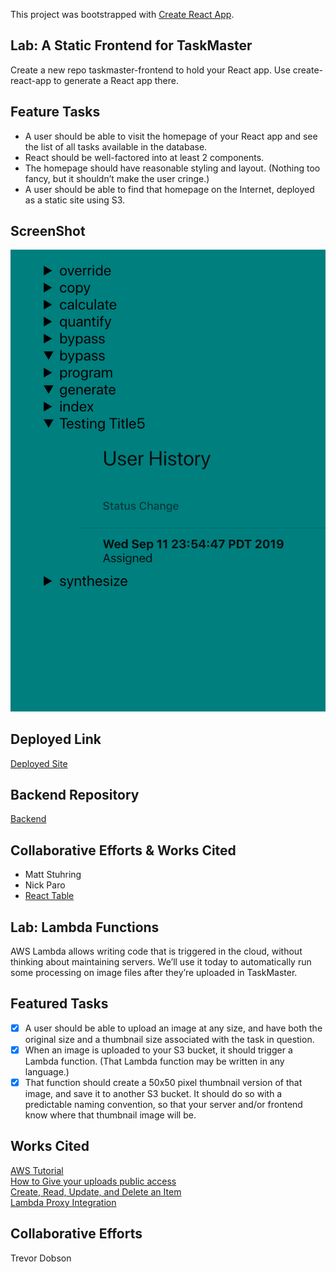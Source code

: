 This project was bootstrapped with [Create React App](https://github.com/facebook/create-react-app).

## Lab: A Static Frontend for TaskMaster

Create a new repo taskmaster-frontend to hold your React app. Use create-react-app to generate a React app there.

## Feature Tasks

- A user should be able to visit the homepage of your React app and see the list of all tasks available in the database.
- React should be well-factored into at least 2 components.
- The homepage should have reasonable styling and layout. (Nothing too fancy, but it shouldn’t make the user cringe.)
- A user should be able to find that homepage on the Internet, deployed as a static site using S3.

## ScreenShot

![Screenshot](src/assets/appSS.png)

## Deployed Link

[Deployed Site](http://tmaster-frontend.s3-website-us-west-2.amazonaws.com/)

## Backend Repository

[Backend](https://github.com/perezm27/TaskMaster)

## Collaborative Efforts & Works Cited

- Matt Stuhring
- Nick Paro
- [React Table](https://www.npmjs.com/package/react-data-table-component)

## Lab: Lambda Functions

AWS Lambda allows writing code that is triggered in the cloud, without thinking about maintaining servers. We’ll use it today to automatically run some processing on image files after they’re uploaded in TaskMaster.

## Featured Tasks

- [x] A user should be able to upload an image at any size, and have both the original size and a thumbnail size associated with the task in question.
- [x] When an image is uploaded to your S3 bucket, it should trigger a Lambda function. (That Lambda function may be written in any language.)
- [x] That function should create a 50x50 pixel thumbnail version of that image, and save it to another S3 bucket. It should do so with a predictable naming convention, so that your server and/or frontend know where that thumbnail image will be.

## Works Cited

[AWS Tutorial](https://docs.aws.amazon.com/lambda/latest/dg/with-s3-example.html)  
[How to Give your uploads public access](https://forums.aws.amazon.com/thread.jspa?threadID=116231)  
[Create, Read, Update, and Delete an Item](https://docs.aws.amazon.com/amazondynamodb/latest/developerguide/GettingStarted.Js.03.html#GettingStarted.Js.03.03)  
[Lambda Proxy Integration](https://serverless.com/framework/docs/providers/aws/events/apigateway/#lambda-proxy-integration)

## Collaborative Efforts

Trevor Dobson
